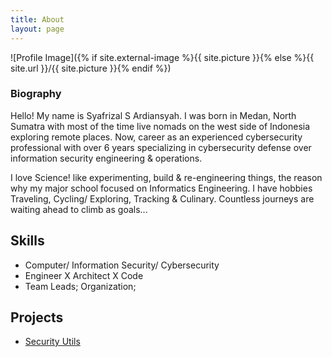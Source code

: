 ```yaml
---
title: About
layout: page
---
```

![Profile Image]({% if site.external-image %}{{ site.picture }}{% else %}{{ site.url }}/{{ site.picture }}{% endif %})

<h3 class="text-center">Biography</h3>

<p>Hello! My name is Syafrizal S Ardiansyah. I was born in Medan, North Sumatra with most of the time live nomads on the west side of Indonesia exploring remote places. Now,  career as an experienced cybersecurity professional with over 6 years specializing in cybersecurity defense over information security engineering & operations.</p>

<p>I love Science! like experimenting, build & re-engineering things, the reason why my major school focused on Informatics Engineering.
I have hobbies Traveling, Cycling/ Exploring, Tracking & Culinary. Countless journeys are waiting ahead to climb as goals...</p>

<h2>Skills</h2>

<ul class="skill-list">
	<li>Computer/ Information Security/ Cybersecurity</li>
	<li>Engineer X Architect X Code</li>
	<li>Team Leads; Organization;</li>
</ul>

<h2>Projects</h2>

<ul>
	<li><a href="https://github.com/rizalex/security_utils">Security Utils</a></li>
</ul>
